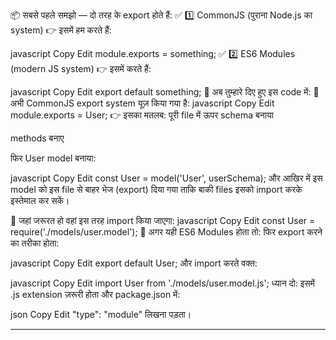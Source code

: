 📦 सबसे पहले समझो — दो तरह के export होते हैं:
✅ 1️⃣ CommonJS (पुराना Node.js का system)
👉 इसमें हम करते हैं:

javascript
Copy
Edit
module.exports = something;
✅ 2️⃣ ES6 Modules (modern JS system)
👉 इसमें करते हैं:

javascript
Copy
Edit
export default something;
📖 अब तुम्हारे दिए हुए इस code में:
📌 अभी CommonJS export system यूज़ किया गया है:
javascript
Copy
Edit
module.exports = User;
👉 इसका मतलब:
पूरी file में ऊपर schema बनाया

methods बनाए

फिर User model बनाया:

javascript
Copy
Edit
const User = model('User', userSchema);
और आखिर में इस model को इस file से बाहर भेज (export) दिया गया ताकि बाकी files इसको import करके इस्तेमाल कर सकें।

📌 जहां जरूरत हो वहां इस तरह import किया जाएगा:
javascript
Copy
Edit
const User = require('./models/user.model');
📌 अगर यही ES6 Modules होता तो:
फिर export करने का तरीका होता:

javascript
Copy
Edit
export default User;
और import करते वक्त:

javascript
Copy
Edit
import User from './models/user.model.js';
ध्यान दो: इसमें .js extension ज़रूरी होता और package.json में:

json
Copy
Edit
"type": "module"
लिखना पड़ता।

*******************************